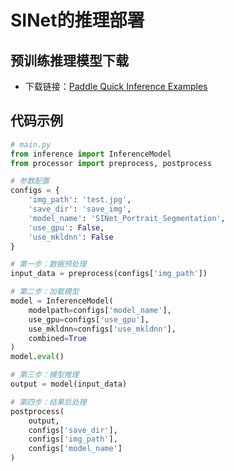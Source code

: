 # **SINet的推理部署**
## 预训练推理模型下载
* 下载链接：[Paddle Quick Inference Examples](https://aistudio.baidu.com/aistudio/datasetdetail/66517)

## 代码示例
```python
# main.py
from inference import InferenceModel
from processor import preprocess, postprocess

# 参数配置
configs = {
    'img_path': 'test.jpg',
    'save_dir': 'save_img',
    'model_name': 'SINet_Portrait_Segmentation',
    'use_gpu': False,
    'use_mkldnn': False
}

# 第一步：数据预处理
input_data = preprocess(configs['img_path'])

# 第二步：加载模型
model = InferenceModel(
    modelpath=configs['model_name'], 
    use_gpu=configs['use_gpu'], 
    use_mkldnn=configs['use_mkldnn'], 
    combined=True
)
model.eval()

# 第三步：模型推理
output = model(input_data)

# 第四步：结果后处理
postprocess(
    output, 
    configs['save_dir'],
    configs['img_path'],
    configs['model_name']
)
```
